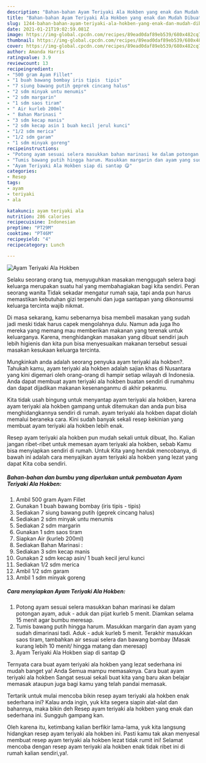 ```yaml
---
description: "Bahan-bahan Ayam Teriyaki Ala Hokben yang enak dan Mudah Dibuat"
title: "Bahan-bahan Ayam Teriyaki Ala Hokben yang enak dan Mudah Dibuat"
slug: 1244-bahan-bahan-ayam-teriyaki-ala-hokben-yang-enak-dan-mudah-dibuat
date: 2021-01-21T19:02:59.081Z
image: https://img-global.cpcdn.com/recipes/89ead0daf89eb539/680x482cq70/ayam-teriyaki-ala-hokben-foto-resep-utama.jpg
thumbnail: https://img-global.cpcdn.com/recipes/89ead0daf89eb539/680x482cq70/ayam-teriyaki-ala-hokben-foto-resep-utama.jpg
cover: https://img-global.cpcdn.com/recipes/89ead0daf89eb539/680x482cq70/ayam-teriyaki-ala-hokben-foto-resep-utama.jpg
author: Amanda Harris
ratingvalue: 3.9
reviewcount: 13
recipeingredient:
- "500 gram Ayam Fillet"
- "1 buah bawang bombay iris tipis  tipis"
- "7 siung bawang putih geprek cincang halus"
- "2 sdm minyak untu menumis"
- "2 sdm margarin"
- "1 sdm saos tiram"
- " Air kurleb 200ml"
- " Bahan Marinasi "
- "3 sdm kecap manis"
- "2 sdm kecap asin 1 buah kecil jerul kunci"
- "1/2 sdm merica"
- "1/2 sdm garam"
- "1 sdm minyak goreng"
recipeinstructions:
- "Potong ayam sesuai selera masukkan bahan marinasi ke dalam potongan ayam, aduk - aduk dan pijat kurleb 5 menit. Diamkan selama 15 menit agar bumbu meresap."
- "Tumis bawang putih hingga harum. Masukkan margarin dan ayam yang sudah dimarinasi tadi. Aduk - aduk kurleb 5 menit. Terakhir masukkan saos tiram, tambahkan air sesuai selera dan bawang bombay (Masak kurang lebih 10 menit/ hingga matang dan meresap)"
- "Ayam Teriyaki Ala Hokben siap di santap 😋"
categories:
- Resep
tags:
- ayam
- teriyaki
- ala

katakunci: ayam teriyaki ala 
nutrition: 286 calories
recipecuisine: Indonesian
preptime: "PT29M"
cooktime: "PT46M"
recipeyield: "4"
recipecategory: Lunch

---
```



![Ayam Teriyaki Ala Hokben](https://img-global.cpcdn.com/recipes/89ead0daf89eb539/680x482cq70/ayam-teriyaki-ala-hokben-foto-resep-utama.jpg)

Selaku seorang orang tua, menyuguhkan masakan menggugah selera bagi keluarga merupakan suatu hal yang membahagiakan bagi kita sendiri. Peran seorang  wanita Tidak sekadar mengatur rumah saja, tapi anda pun harus memastikan kebutuhan gizi terpenuhi dan juga santapan yang dikonsumsi keluarga tercinta wajib nikmat.

Di masa  sekarang, kamu sebenarnya bisa membeli masakan yang sudah jadi meski tidak harus capek mengolahnya dulu. Namun ada juga lho mereka yang memang mau memberikan makanan yang terenak untuk keluarganya. Karena, menghidangkan masakan yang dibuat sendiri jauh lebih higienis dan kita pun bisa menyesuaikan makanan tersebut sesuai masakan kesukaan keluarga tercinta. 



Mungkinkah anda adalah seorang penyuka ayam teriyaki ala hokben?. Tahukah kamu, ayam teriyaki ala hokben adalah sajian khas di Nusantara yang kini digemari oleh orang-orang di hampir setiap wilayah di Indonesia. Anda dapat membuat ayam teriyaki ala hokben buatan sendiri di rumahmu dan dapat dijadikan makanan kesenanganmu di akhir pekanmu.

Kita tidak usah bingung untuk menyantap ayam teriyaki ala hokben, karena ayam teriyaki ala hokben gampang untuk ditemukan dan anda pun bisa menghidangkannya sendiri di rumah. ayam teriyaki ala hokben dapat diolah memalui beraneka cara. Kini sudah banyak sekali resep kekinian yang membuat ayam teriyaki ala hokben lebih enak.

Resep ayam teriyaki ala hokben pun mudah sekali untuk dibuat, lho. Kalian jangan ribet-ribet untuk memesan ayam teriyaki ala hokben, sebab Kamu bisa menyiapkan sendiri di rumah. Untuk Kita yang hendak mencobanya, di bawah ini adalah cara menyajikan ayam teriyaki ala hokben yang lezat yang dapat Kita coba sendiri.

<!--inarticleads1-->

##### Bahan-bahan dan bumbu yang diperlukan untuk pembuatan Ayam Teriyaki Ala Hokben:

1. Ambil 500 gram Ayam Fillet
1. Gunakan 1 buah bawang bombay (iris tipis - tipis)
1. Sediakan 7 siung bawang putih (geprek cincang halus)
1. Sediakan 2 sdm minyak untu menumis
1. Sediakan 2 sdm margarin
1. Gunakan 1 sdm saos tiram
1. Siapkan  Air (kurleb 200ml)
1. Sediakan  Bahan Marinasi :
1. Sediakan 3 sdm kecap manis
1. Gunakan 2 sdm kecap asin/ 1 buah kecil jerul kunci
1. Sediakan 1/2 sdm merica
1. Ambil 1/2 sdm garam
1. Ambil 1 sdm minyak goreng




<!--inarticleads2-->

##### Cara menyiapkan Ayam Teriyaki Ala Hokben:

1. Potong ayam sesuai selera masukkan bahan marinasi ke dalam potongan ayam, aduk - aduk dan pijat kurleb 5 menit. Diamkan selama 15 menit agar bumbu meresap.
1. Tumis bawang putih hingga harum. Masukkan margarin dan ayam yang sudah dimarinasi tadi. Aduk - aduk kurleb 5 menit. Terakhir masukkan saos tiram, tambahkan air sesuai selera dan bawang bombay (Masak kurang lebih 10 menit/ hingga matang dan meresap)
1. Ayam Teriyaki Ala Hokben siap di santap 😋




Ternyata cara buat ayam teriyaki ala hokben yang lezat sederhana ini mudah banget ya! Anda Semua mampu memasaknya. Cara buat ayam teriyaki ala hokben Sangat sesuai sekali buat kita yang baru akan belajar memasak ataupun juga bagi kamu yang telah pandai memasak.

Tertarik untuk mulai mencoba bikin resep ayam teriyaki ala hokben enak sederhana ini? Kalau anda ingin, yuk kita segera siapin alat-alat dan bahannya, maka bikin deh Resep ayam teriyaki ala hokben yang enak dan sederhana ini. Sungguh gampang kan. 

Oleh karena itu, ketimbang kalian berfikir lama-lama, yuk kita langsung hidangkan resep ayam teriyaki ala hokben ini. Pasti kamu tak akan menyesal membuat resep ayam teriyaki ala hokben lezat tidak rumit ini! Selamat mencoba dengan resep ayam teriyaki ala hokben enak tidak ribet ini di rumah kalian sendiri,ya!.


